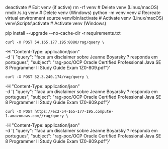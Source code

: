 deactivate  # Exit venv (if active)
rm -rf venv  # Delete venv (Linux/macOS)
rmdir /s /q venv  # Delete venv (Windows)
python -m venv venv  # Recreate virtual environment
source venv/bin/activate  # Activate venv (Linux/macOS)
venv\Scripts\activate  # Activate venv (Windows)


pip install --upgrade --no-cache-dir -r requirements.txt


    
    
    curl -X POST 54.165.177.195:8080/rag/query \
-H "Content-Type: application/json" \
-d '{ "query": "faca um disclaimer sobre Jeanne Boyarsky ? responda em portugues", "subject": "rag-poc/OCP Oracle Certified Professional Java SE 8 Programmer II Study Guide Exam 1Z0-809.pdf"}'

    curl -X POST 52.3.240.174/rag/query \
-H "Content-Type: application/json" \
-d '{ "query": "faca um disclaimer sobre Jeanne Boyarsky ? responda em portugues", "subject": "rag-poc/OCP Oracle Certified Professional Java SE 8 Programmer II Study Guide Exam 1Z0-809.pdf"}'

    curl -X POST https://ec2-54-165-177-195.compute-1.amazonaws.com//rag/query \
-H "Content-Type: application/json" \
-d '{ "query": "faca um disclaimer sobre Jeanne Boyarsky ? responda em portugues", "subject": "rag-poc/OCP Oracle Certified Professional Java SE 8 Programmer II Study Guide Exam 1Z0-809.pdf"}'